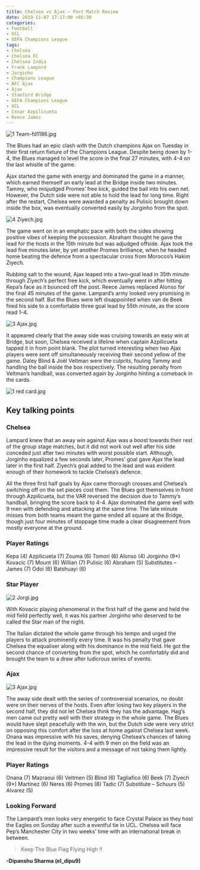 ```yaml
---
title: Chelsea vs Ajax – Post Match Review
date: 2019-11-07 17:17:00 +05:30
categories:
- Football
- UCL
- UEFA Champions League
tags:
- Chelsea
- Chelsea FC
- Chelsea India
- Frank Lampard
- Jorginho
- Champions League
- AFC Ajax
- Ajax
- Stamford Bridge
- UEFA Champions League
- UCL
- Cesar Azpilicueta
- Reece James
---
```


![1 Team-fd1186.jpg](/uploads/1%20Team-fd1186.jpg)

The Blues had an epic clash with the Dutch champions Ajax on Tuesday in their first return fixture of the Champions League. Despite being down by 1-4, the Blues managed to level the score in the final 27 minutes, with 4-4 on the last whistle of the game. 

Ajax started the game with energy and dominated the game in a manner, which earned themself an early lead at the Bridge inside two minutes. Tammy, who misjudged Promes’ free kick, guided the ball into his own net. However, the Dutch side were not able to hold the lead for long time. Right after the restart, Chelsea were awarded a penalty as Pulisic brought down inside the box, was eventually converted easily by Jorginho from the spot. 

![4 Ziyech.jpg](/uploads/4%20Ziyech.jpg)

The game went on in an emphatic pace with both the sides showing positive vibes of keeping the possession. Abraham thought he gave the lead for the hosts in the 15th minute but was adjudged offside. Ajax took the lead five minutes later, by yet another Promes brilliance, when he headed home beating the defence from a spectacular cross from Morocco’s Hakim Ziyech. 

Rubbing salt to the wound, Ajax leaped into a two-goal lead in 35th minute through Ziyech’s perfect free kick, which eventually went in after hitting Kepa’s face as it bounced off the post. Reece James replaced Alonso for the final 45 minutes of the game. Lampard’s army looked very promising in the second half. But the Blues were left disappointed when van de Beek fired his side to a comfortable three goal lead by 55th minute, as the score read 1-4.

![3 Ajax.jpg](/uploads/3%20Ajax.jpg)

It appeared clearly that the away side was cruising towards an easy win at Bridge, but soon, Chelsea received a lifeline when captain Azpilicueta tapped it in from point blank. The plot turned interesting when two Ajax players were sent off simultaneously receiving their second yellow of the game. Daley Blind & Joël Veltman were the culprits, fouling Tammy and handling the ball inside the box respectively. The resulting penalty from Veltman’s handball, was converted again by Jorginho hinting a comeback in the cards.

![1 red card.jpg](/uploads/1%20red%20card.jpg)

## Key talking points

### Chelsea

Lampard knew that an away win against Ajax was a boost towards their rest of the group stage matches, but it did not work out well after his side conceded just after two minutes with worst possible start. Although, Jorginho equalized a few seconds later, Promes’ goal gave Ajax the lead later in the first half. Ziyech’s goal added to the lead and was evident enough of their homework to tackle Chelsea’s defence.

All the three first half goals by Ajax came thorough crosses and Chelsea’s switching off on the set pieces cost them. The Blues got themselves in front through Azpilicueta, but the VAR reversed the decision due to Tammy’s handball, bringing the score back to 4-4. Ajax dominated the game well with 9 men with defending and attacking at the same time. The late minute misses from both teams meant the game ended all square at the Bridge, though just four minutes of stoppage time made a clear disagreement from mostly everyone at the ground.

### Player Ratings

Kepa (4) Azpilicueta (7) Zouma (6) Tomori (6) Alonso (4) Jorginho (9*) Kovacic (7) Mount (6) Willian (7) Pulisic (6) Abraham (5) 
Substitutes – James (7) Odoi (6) Batshuayi (6)

### Star Player

![2 Jorgi.jpg](/uploads/2%20Jorgi.jpg)	

With Kovacic playing phenomenal in the first half of the game and held the mid field perfectly well, it was his partner Jorginho who deserved to be called the Star man of the night. 

The Italian dictated the whole game through his tempo and urged the players to attack prominently every time. It was his penalty that gave Chelsea the equaliser along with his dominance in the mid field. He got the second chance of converting from the spot, which he comfortably did and brought the team to a draw after ludicrous series of events.

### Ajax

![3 Ajax.jpg](/uploads/3%20Ajax.jpg)

The away side dealt with the series of controversial scenarios, no doubt were on their nerves of the hosts. Even after losing two key players in the second half, they did not let Chelsea think they has the advantage. Hag’s men came out pretty well with their strategy in the whole game. The Blues would have slept peacefully with the win, but the Dutch side were very strict on opposing this comfort after the loss at home against Chelsea last week. Onana was impressive with his saves, denying Chelsea’s chances of taking the lead in the dying moments. 4-4 with 9 men on the field was an impressive result for the visitors and a message of not taking them lightly.

### Player Ratings

Onana (7) Mazraoui (6) Veltmen (5) Blind (6) Tagliafico (6) Beek (7) Ziyech (9*) Martinez (6) Neres (6) Promes (8) Tadic (7)
Substitute – Schuurs (5) Alvarez (5)

### Looking Forward

The Lampard’s men looks very energetic to face Crystal Palace as they host the Eagles on Sunday after such a eventful tie in UCL. Chelsea will face Pep’s Manchester City in two weeks’ time with an international break in between. 

> Keep The Blue Flag Flying High !!

**-Dipanshu Sharma (el_dipu9)**